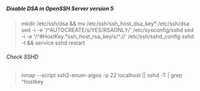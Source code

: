 ##### Disable DSA in OpenSSH Server version 5
> mkdir /etc/ssh/dsa && mv /etc/ssh/ssh_host_dsa_key* /etc/ssh/dsa
> sed -i -e '/^AUTOCREATE/s/YES/RSAONLY/' /etc/sysconfig/sshd
> sed -i -e '/^#HostKey.\*ssh_host_rsa_key/s/^.//' /etc/ssh/sshd_config
> sshd -t && service sshd restart
###### Check SSHD
> nmap --script ssh2-enum-algos -p 22 localhost || sshd -T | grep ^hostkey
